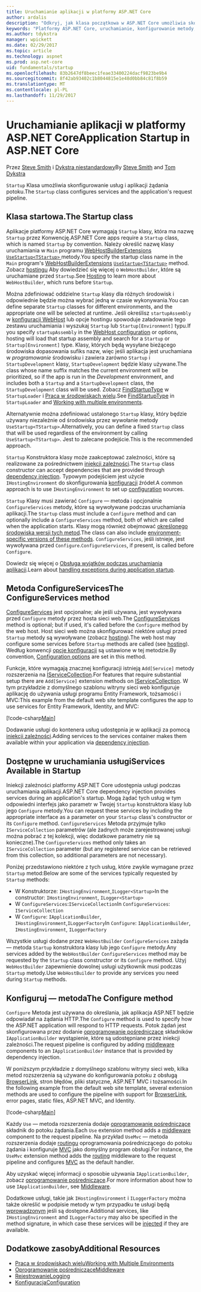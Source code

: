 ```yaml
---
title: Uruchamianie aplikacji w platformy ASP.NET Core
author: ardalis
description: "Odkryj, jak klasa początkowa w ASP.NET Core umożliwia skonfigurowanie usług i aplikacji żądania potoku."
keywords: "Platformy ASP.NET Core, uruchamianie, konfigurowanie metody, ConfigureServices — metoda"
ms.author: tdykstra
manager: wpickett
ms.date: 02/29/2017
ms.topic: article
ms.technology: aspnet
ms.prod: asp.net-core
uid: fundamentals/startup
ms.openlocfilehash: 83b2647df8beec1feae33400224dacf9823be9b4
ms.sourcegitcommit: 8f42ab93402c1b8044815e1e48d0bb84c81f8b59
ms.translationtype: MT
ms.contentlocale: pl-PL
ms.lasthandoff: 11/29/2017
---
```

# <a name="application-startup-in-aspnet-core"></a><span data-ttu-id="789c5-104">Uruchamianie aplikacji w platformy ASP.NET Core</span><span class="sxs-lookup"><span data-stu-id="789c5-104">Application Startup in ASP.NET Core</span></span>

<span data-ttu-id="789c5-105">Przez [Steve Smith](https://ardalis.com/) i [Dykstra niestandardowy](https://github.com/tdykstra/)</span><span class="sxs-lookup"><span data-stu-id="789c5-105">By [Steve Smith](https://ardalis.com/) and [Tom Dykstra](https://github.com/tdykstra/)</span></span>

<span data-ttu-id="789c5-106">`Startup` Klasa umożliwia skonfigurowanie usług i aplikacji żądania potoku.</span><span class="sxs-lookup"><span data-stu-id="789c5-106">The `Startup` class configures services and the application's request pipeline.</span></span>

## <a name="the-startup-class"></a><span data-ttu-id="789c5-107">Klasa startowa.</span><span class="sxs-lookup"><span data-stu-id="789c5-107">The Startup class</span></span>

<span data-ttu-id="789c5-108">Aplikacje platformy ASP.NET Core wymagają `Startup` klasy, która ma nazwę `Startup` przez Konwencję.</span><span class="sxs-lookup"><span data-stu-id="789c5-108">ASP.NET Core apps require a `Startup` class, which is named `Startup` by convention.</span></span> <span data-ttu-id="789c5-109">Należy określić nazwę klasy uruchamiania w `Main` programu [WebHostBuilderExtensions](https://docs.microsoft.com/aspnet/core/api/microsoft.aspnetcore.hosting.webhostbuilderextensions) [ `UseStartup<TStartup>` ](https://docs.microsoft.com/aspnet/core/api/microsoft.aspnetcore.hosting.webhostbuilderextensions#Microsoft_AspNetCore_Hosting_WebHostBuilderExtensions_UseStartup__1_Microsoft_AspNetCore_Hosting_IWebHostBuilder_) metody.</span><span class="sxs-lookup"><span data-stu-id="789c5-109">You specify the startup class name in the `Main` program's [WebHostBuilderExtensions](https://docs.microsoft.com/aspnet/core/api/microsoft.aspnetcore.hosting.webhostbuilderextensions) [`UseStartup<TStartup>`](https://docs.microsoft.com/aspnet/core/api/microsoft.aspnetcore.hosting.webhostbuilderextensions#Microsoft_AspNetCore_Hosting_WebHostBuilderExtensions_UseStartup__1_Microsoft_AspNetCore_Hosting_IWebHostBuilder_) method.</span></span> <span data-ttu-id="789c5-110">Zobacz [hostingu](xref:fundamentals/hosting) Aby dowiedzieć się więcej o `WebHostBuilder`, które są uruchamiane przed `Startup`.</span><span class="sxs-lookup"><span data-stu-id="789c5-110">See [Hosting](xref:fundamentals/hosting) to learn more about `WebHostBuilder`, which runs before `Startup`.</span></span>

<span data-ttu-id="789c5-111">Można zdefiniować oddzielne `Startup` klasy dla różnych środowisk i odpowiednie będzie można wybrać jedną w czasie wykonywania.</span><span class="sxs-lookup"><span data-stu-id="789c5-111">You can define separate `Startup` classes for different environments, and the appropriate one will be selected at runtime.</span></span> <span data-ttu-id="789c5-112">Jeśli określisz `startupAssembly` w [konfiguracji WebHost](https://docs.microsoft.com/aspnet/core/fundamentals/hosting?tabs=aspnetcore2x#configuring-a-host) lub opcje hostingu spowoduje załadowanie tego zestawu uruchamiania i wyszukaj `Startup` lub `Startup[Environment]` typu.</span><span class="sxs-lookup"><span data-stu-id="789c5-112">If you specify `startupAssembly` in the [WebHost configuration](https://docs.microsoft.com/aspnet/core/fundamentals/hosting?tabs=aspnetcore2x#configuring-a-host) or options, hosting will load that startup assembly and search for a `Startup` or `Startup[Environment]` type.</span></span> <span data-ttu-id="789c5-113">Klasy, których będą wysyłane bieżącego środowiska dopasowania sufiks nazw, więc jeśli aplikacja jest uruchamiana w *programowanie* środowisku i zawiera zarówno `Startup` i `StartupDevelopment` klasy, `StartupDevelopment` będzie klasy używane.</span><span class="sxs-lookup"><span data-stu-id="789c5-113">The class whose name suffix matches the current environment will be prioritized, so if the app is run in the *Development* environment, and includes both a `Startup` and a `StartupDevelopment` class, the `StartupDevelopment` class will be used.</span></span> <span data-ttu-id="789c5-114">Zobacz [FindStartupType](https://github.com/aspnet/Hosting/blob/rel/1.1.0/src/Microsoft.AspNetCore.Hosting/Internal/StartupLoader.cs) w `StartupLoader` i [Praca w środowiskach wielu](environments.md#startup-conventions).</span><span class="sxs-lookup"><span data-stu-id="789c5-114">See [FindStartupType](https://github.com/aspnet/Hosting/blob/rel/1.1.0/src/Microsoft.AspNetCore.Hosting/Internal/StartupLoader.cs) in `StartupLoader` and [Working with multiple environments](environments.md#startup-conventions).</span></span>

<span data-ttu-id="789c5-115">Alternatywnie można zdefiniować ustalonego `Startup` klasy, który będzie używany niezależnie od środowiska przez wywołanie metody `UseStartup<TStartup>`.</span><span class="sxs-lookup"><span data-stu-id="789c5-115">Alternatively, you can define a fixed `Startup` class that will be used regardless of the environment by calling `UseStartup<TStartup>`.</span></span> <span data-ttu-id="789c5-116">Jest to zalecane podejście.</span><span class="sxs-lookup"><span data-stu-id="789c5-116">This is the recommended approach.</span></span>

<span data-ttu-id="789c5-117">`Startup` Konstruktora klasy może zaakceptować zależności, które są realizowane za pośrednictwem [iniekcji zależności](xref:fundamentals/dependency-injection).</span><span class="sxs-lookup"><span data-stu-id="789c5-117">The `Startup` class constructor can accept dependencies that are provided through [dependency injection](xref:fundamentals/dependency-injection).</span></span> <span data-ttu-id="789c5-118">Typowym podejściem jest użycie `IHostingEnvironment` do skonfigurowania [konfiguracji](xref:fundamentals/configuration/index) źródeł.</span><span class="sxs-lookup"><span data-stu-id="789c5-118">A common approach is to use `IHostingEnvironment` to set up [configuration](xref:fundamentals/configuration/index) sources.</span></span>

<span data-ttu-id="789c5-119">`Startup` Klasy musi zawierać `Configure` — metoda i opcjonalnie `ConfigureServices` metody, które są wywoływane podczas uruchamiania aplikacji.</span><span class="sxs-lookup"><span data-stu-id="789c5-119">The `Startup` class must include a `Configure` method and can optionally include a `ConfigureServices` method, both of which are called when the application starts.</span></span> <span data-ttu-id="789c5-120">Klasy mogą również obejmować [określonego środowiska wersji tych metod](xref:fundamentals/environments#startup-conventions).</span><span class="sxs-lookup"><span data-stu-id="789c5-120">The class can also include [environment-specific versions of these methods](xref:fundamentals/environments#startup-conventions).</span></span> <span data-ttu-id="789c5-121">`ConfigureServices`, jeśli istnieje, jest wywoływana przed `Configure`.</span><span class="sxs-lookup"><span data-stu-id="789c5-121">`ConfigureServices`, if present, is called before `Configure`.</span></span>

<span data-ttu-id="789c5-122">Dowiedz się więcej o [Obsługa wyjątków podczas uruchamiania aplikacji](xref:fundamentals/error-handling#startup-exception-handling).</span><span class="sxs-lookup"><span data-stu-id="789c5-122">Learn about [handling exceptions during application startup](xref:fundamentals/error-handling#startup-exception-handling).</span></span>

## <a name="the-configureservices-method"></a><span data-ttu-id="789c5-123">Metoda ConfigureServices</span><span class="sxs-lookup"><span data-stu-id="789c5-123">The ConfigureServices method</span></span>

<span data-ttu-id="789c5-124">[ConfigureServices](https://docs.microsoft.com/aspnet/core/api/microsoft.aspnetcore.hosting.startupbase#Microsoft_AspNetCore_Hosting_StartupBase_ConfigureServices_Microsoft_Extensions_DependencyInjection_IServiceCollection_) jest opcjonalne; ale jeśli używana, jest wywoływana przed `Configure` metody przez hosta sieci web.</span><span class="sxs-lookup"><span data-stu-id="789c5-124">The [ConfigureServices](https://docs.microsoft.com/aspnet/core/api/microsoft.aspnetcore.hosting.startupbase#Microsoft_AspNetCore_Hosting_StartupBase_ConfigureServices_Microsoft_Extensions_DependencyInjection_IServiceCollection_) method is optional; but if used, it's called before the `Configure` method by the web host.</span></span> <span data-ttu-id="789c5-125">Host sieci web można skonfigurować niektóre usługi przed ``Startup`` metody są wywoływane (zobacz [hosting](xref:fundamentals/hosting)).</span><span class="sxs-lookup"><span data-stu-id="789c5-125">The web host may configure some services before ``Startup`` methods are called (see [hosting](xref:fundamentals/hosting)).</span></span> <span data-ttu-id="789c5-126">Według konwencji [opcje konfiguracji](xref:fundamentals/configuration/index) są ustawione w tej metodzie.</span><span class="sxs-lookup"><span data-stu-id="789c5-126">By convention, [Configuration options](xref:fundamentals/configuration/index) are set in this method.</span></span>

<span data-ttu-id="789c5-127">Funkcje, które wymagają znacznej konfiguracji istnieją `Add[Service]` metody rozszerzenia na [IServiceCollection](https://docs.microsoft.com/aspnet/core/api/microsoft.extensions.dependencyinjection.iservicecollection).</span><span class="sxs-lookup"><span data-stu-id="789c5-127">For features that require substantial setup there are `Add[Service]` extension methods on [IServiceCollection](https://docs.microsoft.com/aspnet/core/api/microsoft.extensions.dependencyinjection.iservicecollection).</span></span> <span data-ttu-id="789c5-128">W tym przykładzie z domyślnego szablonu witryny sieci web konfiguruje aplikację do używania usługi programu Entity Framework, tożsamości i MVC:</span><span class="sxs-lookup"><span data-stu-id="789c5-128">This example from the default web site template configures the app to use services for Entity Framework, Identity, and MVC:</span></span>

[!code-csharp[Main](../common/samples/WebApplication1/Startup.cs?highlight=4,7,11&start=40&end=55)]

<span data-ttu-id="789c5-129">Dodawanie usługi do kontenera usług udostępnia je w aplikacji za pomocą [iniekcji zależności](xref:fundamentals/dependency-injection).</span><span class="sxs-lookup"><span data-stu-id="789c5-129">Adding services to the services container makes them available within your application via [dependency injection](xref:fundamentals/dependency-injection).</span></span>

## <a name="services-available-in-startup"></a><span data-ttu-id="789c5-130">Dostępne w uruchamiania usługi</span><span class="sxs-lookup"><span data-stu-id="789c5-130">Services Available in Startup</span></span>

<span data-ttu-id="789c5-131">Iniekcji zależności platformy ASP.NET Core udostępnia usługi podczas uruchamiania aplikacji.</span><span class="sxs-lookup"><span data-stu-id="789c5-131">ASP.NET Core dependency injection provides services during an application's startup.</span></span> <span data-ttu-id="789c5-132">Mogą żądać tych usług w tym odpowiedni interfejs jako parametr w Twojej `Startup` konstruktora klasy lub jego `Configure` metody.</span><span class="sxs-lookup"><span data-stu-id="789c5-132">You can request these services by including the appropriate interface as a parameter on your `Startup` class's constructor or its `Configure` method.</span></span> <span data-ttu-id="789c5-133">`ConfigureServices` Metoda przyjmuje tylko `IServiceCollection` parametrów (ale żadnych może zarejestrowanej usługi można pobrać z tej kolekcji, więc dodatkowe parametry nie są konieczne).</span><span class="sxs-lookup"><span data-stu-id="789c5-133">The `ConfigureServices` method only takes an `IServiceCollection` parameter (but any registered service can be retrieved from this collection, so additional parameters are not necessary).</span></span>

<span data-ttu-id="789c5-134">Poniżej przedstawiono niektóre z tych usług, które zwykle wymagane przez `Startup` metod:</span><span class="sxs-lookup"><span data-stu-id="789c5-134">Below are some of the services typically requested by `Startup` methods:</span></span>

* <span data-ttu-id="789c5-135">W Konstruktorze: `IHostingEnvironment`,`ILogger<Startup>`</span><span class="sxs-lookup"><span data-stu-id="789c5-135">In the constructor:  `IHostingEnvironment`, `ILogger<Startup>`</span></span>
* <span data-ttu-id="789c5-136">W `ConfigureServices`:`IServiceCollection`</span><span class="sxs-lookup"><span data-stu-id="789c5-136">In `ConfigureServices`:  `IServiceCollection`</span></span>
* <span data-ttu-id="789c5-137">W `Configure`: `IApplicationBuilder`, `IHostingEnvironment`,`ILoggerFactory`</span><span class="sxs-lookup"><span data-stu-id="789c5-137">In `Configure`:  `IApplicationBuilder`, `IHostingEnvironment`, `ILoggerFactory`</span></span>

<span data-ttu-id="789c5-138">Wszystkie usługi dodane przez ``WebHostBuilder`` ``ConfigureServices`` zażąda — metoda ``Startup`` konstruktora klasy lub jego ``Configure`` metody.</span><span class="sxs-lookup"><span data-stu-id="789c5-138">Any services added by the ``WebHostBuilder`` ``ConfigureServices`` method may be requested by the ``Startup`` class constructor or its ``Configure`` method.</span></span> <span data-ttu-id="789c5-139">Użyj `WebHostBuilder` zapewnienie dowolnej usługi użytkownik musi podczas `Startup` metody.</span><span class="sxs-lookup"><span data-stu-id="789c5-139">Use `WebHostBuilder` to provide any services you need during `Startup` methods.</span></span>

## <a name="the-configure-method"></a><span data-ttu-id="789c5-140">Konfiguruj — metoda</span><span class="sxs-lookup"><span data-stu-id="789c5-140">The Configure method</span></span>

<span data-ttu-id="789c5-141">`Configure` Metoda jest używana do określania, jak aplikacja ASP.NET będzie odpowiadał na żądania HTTP.</span><span class="sxs-lookup"><span data-stu-id="789c5-141">The `Configure` method is used to specify how the ASP.NET application will respond to HTTP requests.</span></span> <span data-ttu-id="789c5-142">Potok żądań jest skonfigurowana przez dodanie [oprogramowanie pośredniczące](middleware.md) składników `IApplicationBuilder` wystąpienie, które są udostępniane przez iniekcji zależności.</span><span class="sxs-lookup"><span data-stu-id="789c5-142">The request pipeline is configured by adding [middleware](middleware.md) components to an `IApplicationBuilder` instance that is provided by dependency injection.</span></span>

<span data-ttu-id="789c5-143">W poniższym przykładzie z domyślnego szablonu witryny sieci web, kilka metod rozszerzenia są używane do konfigurowania potoku z obsługą [BrowserLink](http://vswebessentials.com/features/browserlink), stron błędów, pliki statyczne, ASP.NET MVC i tożsamości.</span><span class="sxs-lookup"><span data-stu-id="789c5-143">In the following example from the default web site template, several extension methods are used to configure the pipeline with support for [BrowserLink](http://vswebessentials.com/features/browserlink), error pages, static files, ASP.NET MVC, and Identity.</span></span>

[!code-csharp[Main](../common/samples/WebApplication1/Startup.cs?highlight=8,9,10,14,17,19,21&start=58&end=84)]

<span data-ttu-id="789c5-144">Każdy `Use` — metoda rozszerzenia dodaje [oprogramowanie pośredniczące](xref:fundamentals/middleware) składnik do potoku żądania.</span><span class="sxs-lookup"><span data-stu-id="789c5-144">Each `Use` extension method adds a [middleware](xref:fundamentals/middleware) component to the request pipeline.</span></span> <span data-ttu-id="789c5-145">Na przykład `UseMvc` — metoda rozszerzenia dodaje [routingu](routing.md) oprogramowania pośredniczącego do potoku żądania i konfiguruje [MVC](xref:mvc/overview) jako domyślny program obsługi.</span><span class="sxs-lookup"><span data-stu-id="789c5-145">For instance, the `UseMvc` extension method adds the [routing](routing.md) middleware to the request pipeline and configures [MVC](xref:mvc/overview) as the default handler.</span></span>

<span data-ttu-id="789c5-146">Aby uzyskać więcej informacji o sposobie używania `IApplicationBuilder`, zobacz [oprogramowanie pośredniczące](xref:fundamentals/middleware).</span><span class="sxs-lookup"><span data-stu-id="789c5-146">For more information about how to use `IApplicationBuilder`, see [Middleware](xref:fundamentals/middleware).</span></span>

<span data-ttu-id="789c5-147">Dodatkowe usługi, takie jak `IHostingEnvironment` i `ILoggerFactory` można także określić w podpisie metody w tym przypadku te usługi będą [wprowadzonym](dependency-injection.md) jeśli są dostępne.</span><span class="sxs-lookup"><span data-stu-id="789c5-147">Additional services, like `IHostingEnvironment` and `ILoggerFactory` may also be specified in the method signature, in which case these services will be [injected](dependency-injection.md) if they are available.</span></span> 

## <a name="additional-resources"></a><span data-ttu-id="789c5-148">Dodatkowe zasoby</span><span class="sxs-lookup"><span data-stu-id="789c5-148">Additional Resources</span></span>

* [<span data-ttu-id="789c5-149">Praca w środowiskach wielu</span><span class="sxs-lookup"><span data-stu-id="789c5-149">Working with Multiple Environments</span></span>](xref:fundamentals/environments)
* [<span data-ttu-id="789c5-150">Oprogramowanie pośredniczące</span><span class="sxs-lookup"><span data-stu-id="789c5-150">Middleware</span></span>](xref:fundamentals/middleware)
* [<span data-ttu-id="789c5-151">Rejestrowanie</span><span class="sxs-lookup"><span data-stu-id="789c5-151">Logging</span></span>](xref:fundamentals/logging/index)
* [<span data-ttu-id="789c5-152">Konfiguracja</span><span class="sxs-lookup"><span data-stu-id="789c5-152">Configuration</span></span>](xref:fundamentals/configuration/index)
